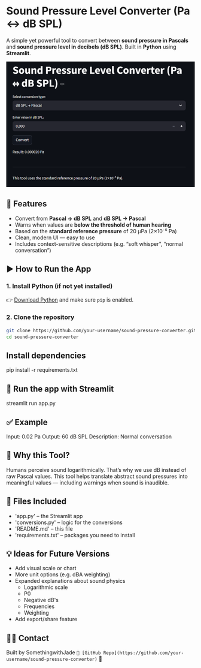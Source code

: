 # Sound Pressure Level Converter (Pa ↔ dB SPL)

A simple yet powerful tool to convert between **sound pressure in Pascals** and **sound pressure level in decibels (dB SPL)**. Built in **Python** using **Streamlit**.

![Screenshot of the app](screenshot.png)

## 🔧 Features

- Convert from **Pascal → dB SPL** and **dB SPL → Pascal**
- Warns when values are **below the threshold of human hearing**
- Based on the **standard reference pressure** of 20 μPa (2×10⁻⁵ Pa)
- Clean, modern UI — easy to use
- Includes context-sensitive descriptions (e.g. “soft whisper”, “normal conversation”)

## ▶️ How to Run the App

### 1. Install Python (if not yet installed)

👉 [Download Python](https://www.python.org/downloads/) and make sure `pip` is enabled.

### 2. Clone the repository

```bash
git clone https://github.com/your-username/sound-pressure-converter.git
cd sound-pressure-converter
```

## Install dependencies

pip install -r requirements.txt

## 🏃 Run the app with Streamlit

streamlit run app.py

## ✅ Example

Input: 0.02 Pa
Output: 60 dB SPL
Description: Normal conversation

## 🧠 Why this Tool?

Humans perceive sound logarithmically. That’s why we use dB instead of raw Pascal values.
This tool helps translate abstract sound pressures into meaningful values — including warnings when sound is inaudible.

## 📁 Files Included

- 'app.py' – the Streamlit app
- 'conversions.py' – logic for the conversions
- 'README.md' – this file
- 'requirements.txt' – packages you need to install

## 💡 Ideas for Future Versions

- Add visual scale or chart
- More unit options (e.g. dBA weighting)
- Expanded explanations about sound physics
  - Logarithmic scale
  - P0
  - Negative dB's
  - Frequencies
  - Weighting
- Add export/share feature

## 🙋‍♀ Contact

Built by SomethingwithJade
`📝 [GitHub Repo](https://github.com/your-username/sound-pressure-converter)`
📸

```

```
